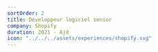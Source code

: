 ```yaml
---
sortOrder: 2
title: Développeur logiciel senior
company: Shopify
duration: 2021 - Ajd
icon: "../../../assets/experiences/shopify.svg"
---
```

